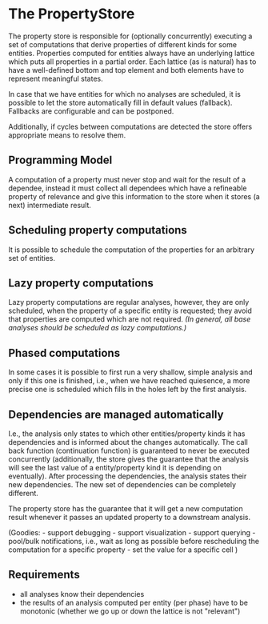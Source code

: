 # The PropertyStore

The property store is responsible for (optionally concurrently) executing a set of computations that derive properties of different kinds for some entities.
Properties computed for entities always have an underlying lattice which puts all properties in a partial order.
Each lattice (as is natural) has to have a well-defined bottom and top element and both elements have to represent meaningful states.
 
In case that we have entities for which no analyses are scheduled, it is possible to let the store automatically fill in default values (fallback). Fallbacks are configurable and can be postponed.

Additionally, if cycles between computations are detected the store offers appropriate means to resolve them.

## Programming Model
A computation of a property must never stop and wait for the result of a dependee, instead it must collect all dependees which have a refineable property of relevance and give this information to the store when it stores (a next) intermediate result.

## Scheduling property computations
It is possible to schedule the computation of the properties for an arbitrary set of entities.

## Lazy property computations
Lazy property computations are regular analyses, however, they are only scheduled, when the property of a specific entity is requested; they avoid that properties are computed which are not required. _(In general, all base analyses should be scheduled as lazy computations.)_

## Phased computations
In some cases it is possible to first run a very shallow, simple analysis and only if this one is finished, i.e., when we have reached quiesence, a more precise one is scheduled which fills in the holes left by the first analysis.

## Dependencies are managed automatically
I.e., the analysis only states to which other entities/property kinds it has dependencies and is informed about the changes automatically. The call back function (continuation function) is guaranteed to never be executed concurrently (additionally, the store gives the guarantee that the analysis will see the last value of a entity/property kind it is depending on eventually). After processing the dependencies, the analysis states their new dependencies. The new set of dependencies can be completely different.

The property store has the guarantee that it will get a new computation result whenever it passes an updated property to a downstream analysis.

(Goodies:
    - support debugging
        - support visualization
        - support querying
    - pool/bulk notifications, i.e., wait as long as possible before rescheduling the computation for a specific property
    - set the value for a specific cell
)

## Requirements
- all analyses know their dependencies
- the results of an analysis computed per entity (per phase) have to be monotonic (whether we go up or down the lattice is not "relevant")
